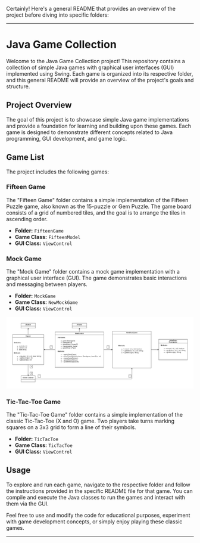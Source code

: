 Certainly! Here's a general README that provides an overview of the project before diving into specific folders:

---

# Java Game Collection

Welcome to the Java Game Collection project! This repository contains a collection of simple Java games with graphical user interfaces (GUI) implemented using Swing. Each game is organized into its respective folder, and this general README will provide an overview of the project's goals and structure.

## Project Overview

The goal of this project is to showcase simple Java game implementations and provide a foundation for learning and building upon these games. Each game is designed to demonstrate different concepts related to Java programming, GUI development, and game logic.

## Game List

The project includes the following games:

### Fifteen Game

The "Fifteen Game" folder contains a simple implementation of the Fifteen Puzzle game, also known as the 15-puzzle or Gem Puzzle. The game board consists of a grid of numbered tiles, and the goal is to arrange the tiles in ascending order.

- **Folder:** `FifteenGame`
- **Game Class:** `FifteenModel`
- **GUI Class:** `ViewControl`

### Mock Game

The "Mock Game" folder contains a mock game implementation with a graphical user interface (GUI). The game demonstrates basic interactions and messaging between players.

- **Folder:** `MockGame`
- **Game Class:** `NewMockGame`
- **GUI Class:** `ViewControl`

![Alt text for the image](Laboration2/MockGame_Diagram.jpg)

### Tic-Tac-Toe Game

The "Tic-Tac-Toe Game" folder contains a simple implementation of the classic Tic-Tac-Toe (X and O) game. Two players take turns marking squares on a 3x3 grid to form a line of their symbols.

- **Folder:** `TicTacToe`
- **Game Class:** `TicTacToe`
- **GUI Class:** `ViewControl`

## Usage

To explore and run each game, navigate to the respective folder and follow the instructions provided in the specific README file for that game. You can compile and execute the Java classes to run the games and interact with them via the GUI.

Feel free to use and modify the code for educational purposes, experiment with game development concepts, or simply enjoy playing these classic games.

---
